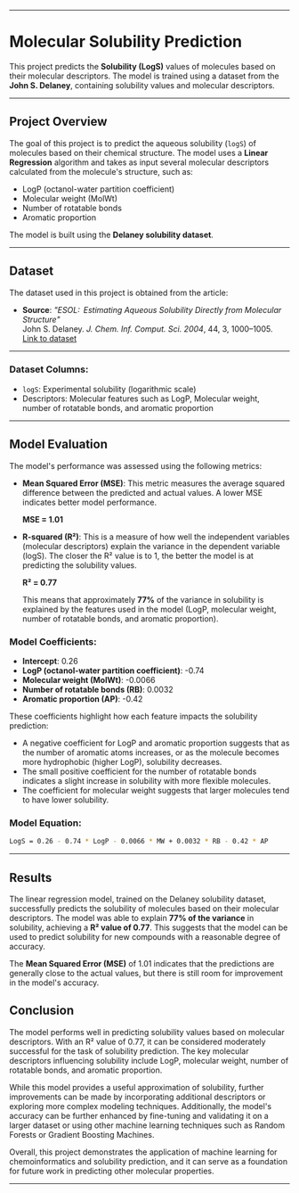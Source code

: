 -------------------------------
# Molecular Solubility Prediction

This project predicts the **Solubility (LogS)** values of molecules based on their molecular descriptors. The model is trained using a dataset from the **John S. Delaney**, containing solubility values and molecular descriptors.

----------------------------

## Project Overview

The goal of this project is to predict the aqueous solubility (`logS`) of molecules based on their chemical structure. The model uses a **Linear Regression** algorithm and takes as input several molecular descriptors calculated from the molecule's structure, such as:

- LogP (octanol-water partition coefficient)
- Molecular weight (MolWt)
- Number of rotatable bonds
- Aromatic proportion

The model is built using the **Delaney solubility dataset**.

------------------------------
## Dataset

The dataset used in this project is obtained from the article:

- **Source**: *"ESOL:  Estimating Aqueous Solubility Directly from Molecular Structure"*  
  John S. Delaney. *J. Chem. Inf. Comput. Sci. 2004*, 44, 3, 1000–1005.  
  [Link to dataset](https://pubs.acs.org/doi/10.1021/ci034243x)

-------------------------------
### Dataset Columns:

- `logS`: Experimental solubility (logarithmic scale)
- Descriptors: Molecular features such as LogP, Molecular weight, number of rotatable bonds, and aromatic proportion

-----------------------------
##  Model Evaluation

The model's performance was assessed using the following metrics:

- **Mean Squared Error (MSE)**: This metric measures the average squared difference between the predicted and actual values. A lower MSE indicates better model performance.
  
  **MSE = 1.01**

- **R-squared (R²)**: This is a measure of how well the independent variables (molecular descriptors) explain the variance in the dependent variable (logS). The closer the R² value is to 1, the better the model is at predicting the solubility values.

  **R² = 0.77**

  This means that approximately **77%** of the variance in solubility is explained by the features used in the model (LogP, molecular weight, number of rotatable bonds, and aromatic proportion).

### Model Coefficients:

- **Intercept**: 0.26
- **LogP (octanol-water partition coefficient)**: -0.74
- **Molecular weight (MolWt)**: -0.0066
- **Number of rotatable bonds (RB)**: 0.0032
- **Aromatic proportion (AP)**: -0.42

These coefficients highlight how each feature impacts the solubility prediction:
- A negative coefficient for LogP and aromatic proportion suggests that as the number of aromatic atoms increases, or as the molecule becomes more hydrophobic (higher LogP), solubility decreases.
- The small positive coefficient for the number of rotatable bonds indicates a slight increase in solubility with more flexible molecules.
- The coefficient for molecular weight suggests that larger molecules tend to have lower solubility.

### Model Equation:
```bash
LogS = 0.26 - 0.74 * LogP - 0.0066 * MW + 0.0032 * RB - 0.42 * AP
```

---

## Results

The linear regression model, trained on the Delaney solubility dataset, successfully predicts the solubility of molecules based on their molecular descriptors. The model was able to explain **77% of the variance** in solubility, achieving a **R² value of 0.77**. This suggests that the model can be used to predict solubility for new compounds with a reasonable degree of accuracy.

The **Mean Squared Error (MSE)** of 1.01 indicates that the predictions are generally close to the actual values, but there is still room for improvement in the model's accuracy.

## Conclusion

The model performs well in predicting solubility values based on molecular descriptors. With an R² value of 0.77, it can be considered moderately successful for the task of solubility prediction. The key molecular descriptors influencing solubility include LogP, molecular weight, number of rotatable bonds, and aromatic proportion.

While this model provides a useful approximation of solubility, further improvements can be made by incorporating additional descriptors or exploring more complex modeling techniques. Additionally, the model's accuracy can be further enhanced by fine-tuning and validating it on a larger dataset or using other machine learning techniques such as Random Forests or Gradient Boosting Machines.

Overall, this project demonstrates the application of machine learning for chemoinformatics and solubility prediction, and it can serve as a foundation for future work in predicting other molecular properties.

---


